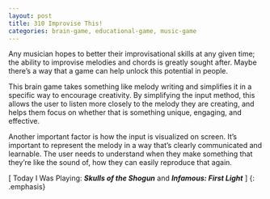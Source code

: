 ```yaml
---
layout: post
title: 310 Improvise This!
categories: brain-game, educational-game, music-game
---
```

Any musician hopes to better their improvisational skills at any given time; the ability to improvise melodies and chords is greatly sought after.  Maybe there’s a way that a game can help unlock this potential in people.

This brain game takes something like melody writing and simplifies it in a specific way to encourage creativity.  By simplifying the input method, this allows the user to listen more closely to the melody they are creating, and helps them focus on whether that is something unique, engaging, and effective.

Another important factor is how the input is visualized on screen.  It’s important to represent the melody in a way that’s clearly communicated and learnable.  The user needs to understand when they make something that they’re like the sound of, how they can easily reproduce that again.

[ Today I Was Playing: ***Skulls of the Shogun*** and ***Infamous: First Light*** ]
{: .emphasis}

